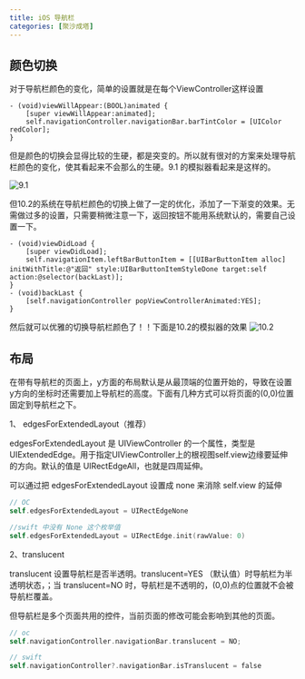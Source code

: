 ```yaml
---
title: iOS 导航栏
categories: [聚沙成塔]
---
```


## 颜色切换
对于导航栏颜色的变化，简单的设置就是在每个ViewController这样设置

```objective_c
- (void)viewWillAppear:(BOOL)animated {
    [super viewWillAppear:animated];
    self.navigationController.navigationBar.barTintColor = [UIColor redColor];
}
```

但是颜色的切换会显得比较的生硬，都是突变的。所以就有很对的方案来处理导航栏颜色的变化，使其看起来不会那么的生硬。9.1 的模拟器看起来是这样的。

![9.1](http://upload-images.jianshu.io/upload_images/1681985-b7152e3ed3762f0e.gif?imageMogr2/auto-orient/strip)

但10.2的系统在导航栏颜色的切换上做了一定的优化，添加了一下渐变的效果。无需做过多的设置，只需要稍微注意一下，返回按钮不能用系统默认的，需要自己设置一下。

```objective_c
- (void)viewDidLoad {
    [super viewDidLoad];
    self.navigationItem.leftBarButtonItem = [[UIBarButtonItem alloc] initWithTitle:@"返回" style:UIBarButtonItemStyleDone target:self action:@selector(backLast)];
}
- (void)backLast {
    [self.navigationController popViewControllerAnimated:YES];
}
```

然后就可以优雅的切换导航栏颜色了！！下面是10.2的模拟器的效果
![10.2](http://upload-images.jianshu.io/upload_images/1681985-ef339dbf41414b25.gif?imageMogr2/auto-orient/strip)


## 布局
在带有导航栏的页面上，y方面的布局默认是从最顶端的位置开始的，导致在设置y方向的坐标时还需要加上导航栏的高度。下面有几种方式可以将页面的(0,0)位置固定到导航栏之下。

1、 edgesForExtendedLayout（推荐）

edgesForExtendedLayout 是 UIViewController 的一个属性，类型是 UIExtendedEdge。用于指定UIViewController上的根视图self.view边缘要延伸的方向。默认的值是 UIRectEdgeAll，也就是四周延伸。

可以通过把 edgesForExtendedLayout 设置成 none 来消除 self.view 的延伸

```objective-c
// OC
self.edgesForExtendedLayout = UIRectEdgeNone

//swift 中没有 None 这个枚举值
self.edgesForExtendedLayout = UIRectEdge.init(rawValue: 0)
```

2、translucent

translucent 设置导航栏是否半透明。translucent=YES （默认值）时导航栏为半透明状态，；当 translucent=NO 时，导航栏是不透明的，(0,0)点的位置就不会被导航栏覆盖。

但导航栏是多个页面共用的控件，当前页面的修改可能会影响到其他的页面。

```objective-c
// oc
self.navigationController.navigationBar.translucent = NO;

// swift
self.navigationController?.navigationBar.isTranslucent = false
```

